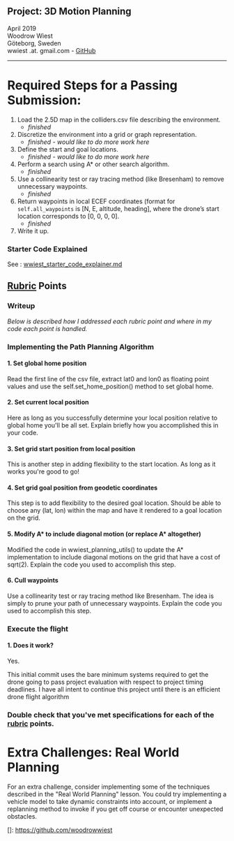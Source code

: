 ## Project: 3D Motion Planning
April 2019\
Woodrow Wiest\
Göteborg, Sweden\
wwiest .at. gmail.com - [GitHub](https://github.com/woodrowwiest)

---


# Required Steps for a Passing Submission:
1. Load the 2.5D map in the colliders.csv file describing the environment.
    - *finished*
2. Discretize the environment into a grid or graph representation.
    - *finished* - *would like to do more work here*
3. Define the start and goal locations.
    - *finished* - *would like to do more work here*
4. Perform a search using A* or other search algorithm.
    - *finished*
5. Use a collinearity test or ray tracing method (like Bresenham) to remove unnecessary waypoints.
    - *finished*
6. Return waypoints in local ECEF coordinates (format for `self.all_waypoints` is [N, E, altitude, heading], where the drone’s start location corresponds to [0, 0, 0, 0].
    - *finished*
7. Write it up.

### Starter Code Explained
See : [wwiest_starter_code_explainer.md](https://github.com/woodrowwiest/FCND-Motion-Planning/blob/master/wwiest_starter_code_explainer.md)

## [Rubric](https://review.udacity.com/#!/rubrics/1534/view) Points

### Writeup
*Below is described how I addressed each rubric point and where in my code each point is handled.*

### Implementing the Path Planning Algorithm

#### 1. Set global home position
Read the first line of the csv file, extract lat0 and lon0 as floating point values and use the self.set_home_position() method to set global home. 


#### 2. Set current local position
Here as long as you successfully determine your local position relative to global home you'll be all set. Explain briefly how you accomplished this in your code.


#### 3. Set grid start position from local position
This is another step in adding flexibility to the start location. As long as it works you're good to go!


#### 4. Set grid goal position from geodetic coordinates
This step is to add flexibility to the desired goal location. Should be able to choose any (lat, lon) within the map and have it rendered to a goal location on the grid.


#### 5. Modify A* to include diagonal motion (or replace A* altogether)
Modified the code in wwiest_planning_utils() to update the A* implementation to include diagonal motions on the grid that have a cost of sqrt(2). Explain the code you used to accomplish this step.


#### 6. Cull waypoints 
Use a collinearity test or ray tracing method like Bresenham. The idea is simply to prune your path of unnecessary waypoints. Explain the code you used to accomplish this step.



### Execute the flight
#### 1. Does it work?
Yes.

This initial commit uses the bare minimum systems required to get the drone going to pass project evaluation with respect to project timing deadlines.  I have all intent to continue this project until there is an efficient drone flight algorithm

### Double check that you've met specifications for each of the [rubric](https://review.udacity.com/#!/rubrics/1534/view) points.
  
# Extra Challenges: Real World Planning

For an extra challenge, consider implementing some of the techniques described in the "Real World Planning" lesson. You could try implementing a vehicle model to take dynamic constraints into account, or implement a replanning method to invoke if you get off course or encounter unexpected obstacles.




[]: https://github.com/woodrowwiest